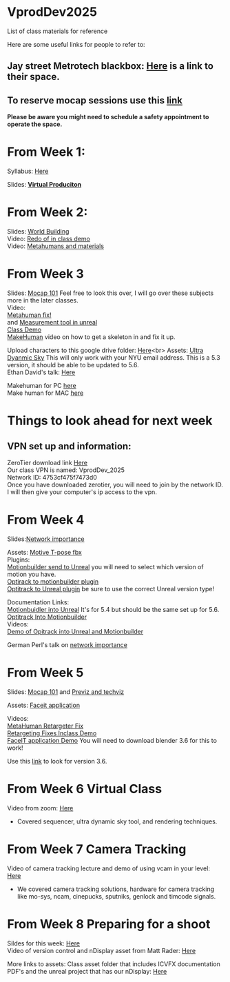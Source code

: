# VprodDev2025
List of class materials for reference

Here are some useful links for people to refer to: 

## Jay street Metrotech blackbox: [Here](https://sites.google.com/nyu.edu/370jmediacommons/spaces/220-black-box?authuser=1) is a link to their space.<br>
## To reserve mocap sessions use this [link](https://sites.google.com/nyu.edu/370jmediacommons/reservations/booking-tool?authuser=1)<br>
**Please be aware you might need to schedule a safety appointment to operate the space.**


# From Week 1: 

Syllabus: [Here](https://docs.google.com/document/d/1LeYeuDoQRd2f_TJg6ayZZYy4wki-EDQgmMgkkM2RFnE/edit?usp=drive_link)<br>

Slides: [**Virtual Produciton**](https://docs.google.com/presentation/d/1fDI8jPcFZmst3W_ILmKTFjr5RctDCmIJhkkogBsAcFQ/edit?usp=drive_link)<br>

# From Week 2: 

Slides: [World Building](https://docs.google.com/presentation/d/1rbc4WYezXQqK1gGvVjwPtUeRu9vaVOJ7ykW5i4nKNvk/edit?usp=drive_link)<br>
Video: [Redo of in class demo](https://drive.google.com/file/d/1DBGd7_uZfjn9Sa_dZE87uy0On3nhUcHl/view?usp=drive_link)<br>
Video: [Metahumans and materials](https://drive.google.com/file/d/17GkGALyaozoMoLPCwML4qUNqjSx6vw_w/view?usp=drive_link)<br>

# From Week 3

Slides: [Mocap 101](https://docs.google.com/presentation/d/1k9N6rjLF3REOI8JMUtV8bdAJ2a0V8Z2Tnc1Nc40BnUE/edit?slide=id.p#slide=id.p) Feel free to look this over, I will go over these subjects more in the later classes.<br>
Video:<br>
[Metahuman fix!](https://drive.google.com/file/d/1RqGrQ_UsmXDLf9xO8vw8xrFtW__RyduV/view?usp=drive_link)<br> and 
[Measurement tool in unreal](https://drive.google.com/file/d/1OdDAdM-jS4fHHCuKoGVNfSTao6c3CYqq/view?usp=drive_link)<br>
[Class Demo](https://drive.google.com/file/d/1hKcLqsgng0yRgaMV9guezWtfteJ6p7Gc/view?usp=sharing)<br>
[MakeHuman](https://drive.google.com/file/d/1chDd5XbiAeSnQv-JIZ3QrpkW81aeifms/view?usp=drive_link) video on how to get a skeleton in and fix it up.<br>

Upload characters to this google drive folder: [Here](https://drive.google.com/drive/u/1/folders/1kw2apc4DPQl-Ce0Q9f9T316w3_0Xy6__)<br>
Assets: [Ultra Dyanmic Sky](https://nyu.box.com/s/jg0yhbuovoiau7t7s7f064yux2jqr0pz) This will only work with your NYU email address. This is a 5.3 version, it should be able to be updated to 5.6.<br>
Ethan David's talk: [Here](https://drive.google.com/file/d/1chDd5XbiAeSnQv-JIZ3QrpkW81aeifms/view?usp=drive_link)<br>

Makehuman for PC [here](https://static.makehumancommunity.org/makehuman/releases/releases_130.html)<br>
Make human for MAC [here](https://static.makehumancommunity.org/makehuman/releases/releases_120mac.html)<br>

# Things to look ahead for next week
## VPN set up and information:
ZeroTier download link [Here](https://www.zerotier.com/download/)<br>
Our class VPN is named: VprodDev_2025<br>
Network ID: 4753cf475f7473d0<br>
Once you have downloaded zerotier, you will need to join by the network ID. I will then give your computer's ip access to the vpn.<br>

# From Week 4

Slides:[Network importance](https://docs.google.com/presentation/d/1ekxzXpnn7_NvE8o85JFoCXouR5UXMsJkPQQRQNAPyZg/edit?usp=sharing)<br>

Assets: [Motive T-pose fbx](https://drive.google.com/drive/folders/1el_pF54x0voymQ3B2CRPp2CACjIX8-JN?usp=drive_link)<br>
Plugins:<br>
[Motionbuilder send to Unreal](https://github.com/ue4plugins/MobuLiveLink/releases/tag/v3.0.6) you will need to select which version of motion you have.<br>
[Optirack to motionbuilder plugin](https://optitrack.com/support/downloads/)<br>
[Optitrack to Unreal plugin](https://optitrack.com/support/downloads/plugins.html) be sure to use the correct Unreal version type!<br>

Documentation Links:<br>
[Motionbuidler into Unreal](https://dev.epicgames.com/documentation/en-us/unreal-engine/live-link-stream-motionbuilder-to-unreal-engine?application_version=5.4) It's for 5.4 but should be the same set up for 5.6.<br>
[Optitrack Into Motionbuilder](https://optitrack.com/support/downloads/plugins.html)<br>
Videos:<br>
[Demo of Opitrack into Unreal and Motionbuilder](https://drive.google.com/file/d/1d6QmVfdKO6Gk89dCp1Zccv08hfwmlish/view?usp=sharing)<br>

German Perl's talk on [network importance](https://drive.google.com/file/d/1h_i2CNynwP8F_A_g4m5dW5qm6y88FgrN/view?usp=sharing)<br>

# From Week 5 
Slides: [Mocap 101](https://docs.google.com/presentation/d/1k9N6rjLF3REOI8JMUtV8bdAJ2a0V8Z2Tnc1Nc40BnUE/edit?usp=drive_link) and [Previz and techviz](https://docs.google.com/presentation/d/1PO2RRUuhnGtmkVaXSswZM-d0VWYPEg9JIQcylNxbhrg/edit?usp=drive_link)<br>

Assets: [Faceit application](https://drive.google.com/file/d/1DdwIi13njMb12_mpcFUZTFUP0QdwWe6n/view?usp=sharing)<br>

Videos:<br>
[MetaHuman Retargeter Fix](https://drive.google.com/file/d/1NcxQsAaLfQ6TvAYAxpByyd2ItC0zTY0I/view?usp=drive_link)<br>
[Retargeting Fixes Inclass Demo](https://drive.google.com/file/d/1dyM4a94PslYvnLSSMzbCLTCT-TDk8eEp/view?usp=sharing)<br>
[FaceIT application Demo](https://drive.google.com/file/d/1eyC06rAk0hsOn6alkKjvf0DVe4hPtMgC/view?usp=sharing) You will need to download blender 3.6 for this to work!<br>

Use this [link](https://download.blender.org/release/) to look for version 3.6.<br>

# From Week 6 Virtual Class

Video from zoom: [Here](https://nyu.zoom.us/rec/share/rpJZX-jZcOoocC___3x2XEn0l0las7WKqE2Lvd-X-LcEsqkDbzqg2caMuU3RKHNp.qPgY1Cp1_yKrOO7B?startTime=1759960784000)<br>
- Covered sequencer, ultra dynamic sky tool, and rendering techniques.

# From Week 7 Camera Tracking

Video of camera tracking lecture and demo of using vcam in your level: [Here](https://drive.google.com/file/d/1AWRuKI8eRLnvhe7n5JaQ4Qd_KQcoEzFQ/view?usp=sharing)<br>
- We covered camera tracking solutions, hardware for camera tracking like mo-sys, ncam, cinepucks, sputniks, genlock and timcode signals.

# From Week 8 Preparing for a shoot
Sildes for this week: [Here](https://docs.google.com/presentation/d/1Z6z43iDe8eh5iBHHHTHOwmsWBpexYgM1q2t5DREvEeU/edit?usp=drive_link)<br>
Video of version control and nDisplay asset from Matt Rader: [Here](https://drive.google.com/file/d/1xzHxnTxTcADkk17JAhPk-0XirDcLvpBx/view?usp=sharing) <br>

More links to assets:
Class asset folder that includes ICVFX documentation PDF's and the unreal project that has our nDisplay: [Here](https://drive.google.com/drive/folders/1IZiIUxSwht0Yj0FlL08xj1fGjvzLFRmX?usp=sharing)<br>




